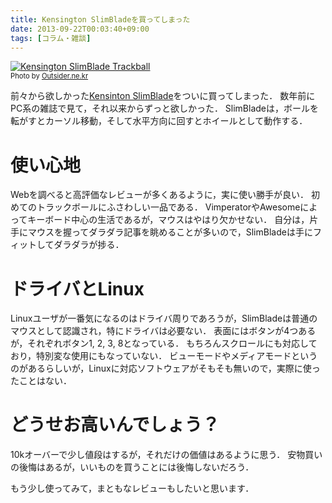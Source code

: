 ```yaml
---
title: Kensington SlimBladeを買ってしまった
date: 2013-09-22T00:03:40+09:00
tags: [コラム・雑談]
---
```


[![Kensington SlimBlade Trackball](http://farm3.staticflickr.com/2747/4349245842_29f210b9dc_z.jpg)](http://www.flickr.com/photos/rockdoli/4349245842/)  
<span style="font-size: 80%">Photo by <a href="http://www.flickr.com/photos/rockdoli/4349245842">Outsider.ne.kr</a></span>

前々から欲しかった[Kensinton SlimBlade](http://www.nanayojapan.co.jp/products/tball/72327.html)をついに買ってしまった．
数年前にPC系の雑誌で見て，それ以来からずっと欲しかった．
SlimBladeは，ボールを転がすとカーソル移動，そして水平方向に回すとホイールとして動作する．

# 使い心地

Webを調べると高評価なレビューが多くあるように，実に使い勝手が良い．
初めてのトラックボールにふさわしい一品である．
VimperatorやAwesomeによってキーボード中心の生活であるが，マウスはやはり欠かせない．
自分は，片手にマウスを握ってダラダラ記事を眺めることが多いので，SlimBladeは手にフィットしてダラダラが捗る．

# ドライバとLinux

Linuxユーザが一番気になるのはドライバ周りであろうが，SlimBladeは普通のマウスとして認識され，特にドライバは必要ない．
表面にはボタンが4つあるが，それぞれボタン1, 2, 3, 8となっている．
もちろんスクロールにも対応しており，特別変な使用にもなっていない．
ビューモードやメディアモードというのがあるらしいが，Linuxに対応ソフトウェアがそもそも無いので，実際に使ったことはない．

# どうせお高いんでしょう？

10kオーバーで少し値段はするが，それだけの価値はあるように思う．
安物買いの後悔はあるが，いいものを買うことには後悔しないだろう．

もう少し使ってみて，まともなレビューもしたいと思います．

